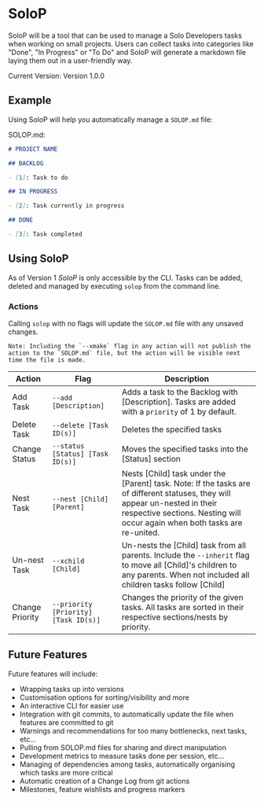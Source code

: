 # SoloP

SoloP will be a tool that can be used to manage a Solo Developers tasks when working on small projects. Users can collect tasks into categories like "Done", "In Progress" or "To Do" and SoloP will generate a markdown file laying them out in a user-friendly way.
 
Current Version: Version 1.0.0

## Example

Using SoloP will help you automatically manage a `SOLOP.md` file:

SOLOP.md:
```md
# PROJECT NAME

## BACKLOG

- [1]: Task to do

## IN PROGRESS

- [2]: Task currently in progress

## DONE

- [3]: Task completed
```

## Using SoloP

As of Version 1 *SoloP* is only accessible by the CLI. Tasks can be added, deleted and managed by executing `solop` from the command line.

### Actions

Calling `solop` with no flags will update the `SOLOP.md` file with any unsaved changes.

    Note: Including the `--xmake` flag in any action will not publish the action to the `SOLOP.md` file, but the action will be visible next time the file is made.

| Action | Flag | Description |
| -------| ---- | ----------- |
| Add Task | `--add [Description]` | Adds a task to the Backlog with [Description]. Tasks are added with a `priority` of 1 by default. |
| Delete Task | `--delete [Task ID(s)]` | Deletes the specified tasks |
| Change Status | `--status [Status] [Task ID(s)]` | Moves the specified tasks into the [Status] section |
| Nest Task | `--nest [Child] [Parent]` | Nests [Child] task under the [Parent] task. Note: If the tasks are of different statuses, they will appear un-nested in their respective sections. Nesting will occur again when both tasks are re-united. |
| Un-nest Task | `--xchild [Child]` | Un-nests the [Child] task from all parents. Include the `--inherit` flag to move all [Child]'s children to any parents. When not included all children tasks follow [Child] |
| Change Priority | `--priority [Priority] [Task ID(s)]` | Changes the priority of the given tasks. All tasks are sorted in their respective sections/nests by priority. |

## Future Features

Future features will include: 

- Wrapping tasks up into versions
- Customisation options for sorting/visibility and more
- An interactive CLI for easier use
- Integration with git commits, to automatically update the file when features are committed to git
- Warnings and recommendations for too many bottlenecks, next tasks, etc...
- Pulling from SOLOP.md files for sharing and direct manipulation
- Development metrics to measure tasks done per session, etc...
- Managing of dependencies among tasks, automatically organising which tasks are more critical
- Automatic creation of a Change Log from git actions
- Milestones, feature wishlists and progress markers
